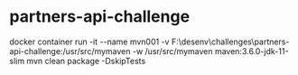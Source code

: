 # partners-api-challenge

docker container run -it --name mvn001 -v F:\desenv\challenges\partners-api-challenge:/usr/src/mymaven -w /usr/src/mymaven maven:3.6.0-jdk-11-slim mvn clean package -DskipTests